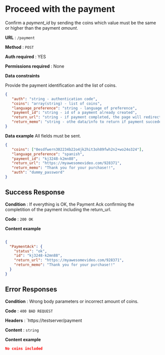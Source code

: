 # Proceed with the payment

Confirm a *payment_id* by sending the coins which value must be the same or higher than the payment *amount*.

**URL** : `/payment`

**Method** : `POST`

**Auth required** : YES

**Permissions required** : None

**Data constraints**

Provide the payment identification and the list of coins.

```json
{
   "auth": "string - authentication code",
   "coins": "array(string) - list of coins",
   "language_preference": "string - language of preference",
   "payment_id": "string - id of a payment already created",
   "return_url": "string - if payment completed, the page will redirect to the retur_url",
   "return_memo": "string - othe data/info to return if payment succeded"
}
```

**Data example** All fields must be sent.

```json
{
   "coins": ["0esdfwern302234b22o4jk2hit3oh89fwh2n2+wo24o324"],
   "language_preference": "spanish",
   "payment_id": "kj3248-k2mn88",
   "return_url": "https://myawesomevideo.com/928371",
   "return_memo": "Thank you for your purchase!!",
   "auth": "dummy_password"
}
```

## Success Response

**Condition** : If everything is OK, the Payment Ack confirming the completition of the payment including the return_url.

**Code** : `200 OK`

**Content example**

```json

{
  "PaymentAck": {
    "status": "ok",
    "id": "kj3248-k2mn88",
    "return_url": "https://myawesomevideo.com/928371",
    "return_memo": "Thank you for your purchase!!"
  }
}
```

## Error Responses

**Condition** : Wrong body parameters or incorrect amount of coins.

**Code** : `400 BAD REQUEST`

**Headers** : `https://testserver/payment

**Content** : `string`

**Content example**

```json
No coins included
```

